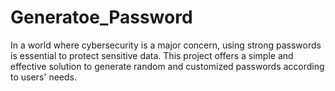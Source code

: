 # Generatoe_Password
In a world where cybersecurity is a major concern, using strong passwords is essential to protect sensitive data. This project offers a simple and effective solution to generate random and customized passwords according to users' needs.

